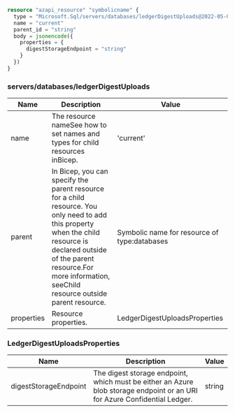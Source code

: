 ```terraform
resource "azapi_resource" "symbolicname" {
  type = "Microsoft.Sql/servers/databases/ledgerDigestUploads@2022-05-01-preview"
  name = "current"
  parent_id = "string"
  body = jsonencode({
    properties = {
      digestStorageEndpoint = "string"
    }
  })
}

```

### servers/databases/ledgerDigestUploads

| Name | Description | Value |
|-|-|-|
| name | The resource nameSee how to set names and types for child resources inBicep. | 'current' |
| parent | In Bicep, you can specify the parent resource for a child resource. You only need to add this property when the child resource is declared outside of the parent resource.For more information, seeChild resource outside parent resource. | Symbolic name for resource of type:databases |
| properties | Resource properties. | LedgerDigestUploadsProperties |


### LedgerDigestUploadsProperties

| Name | Description | Value |
|-|-|-|
| digestStorageEndpoint | The digest storage endpoint, which must be either an Azure blob storage endpoint or an URI for Azure Confidential Ledger. | string |


